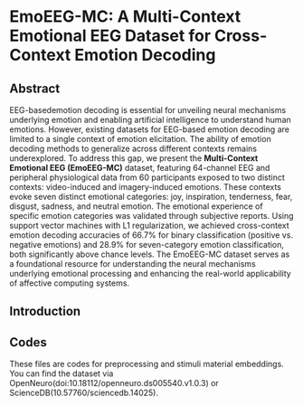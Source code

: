 # EmoEEG-MC: A Multi-Context Emotional EEG Dataset for Cross-Context Emotion Decoding

## Abstract

EEG-basedemotion decoding is essential for unveiling neural mechanisms underlying emotion and enabling artificial intelligence to understand human emotions. However, existing datasets for EEG-based emotion decoding are limited to a single context of emotion elicitation. The ability of emotion decoding methods to generalize across different contexts remains underexplored. To address this gap, we present the **Multi-Context Emotional EEG (EmoEEG-MC)** dataset, featuring 64-channel EEG and peripheral physiological data from 60 participants exposed to two distinct contexts: video-induced and imagery-induced emotions. These contexts evoke seven distinct emotional categories: joy, inspiration, tenderness, fear, disgust, sadness, and neutral emotion. The emotional experience of specific emotion categories was validated through subjective reports. Using support vector machines with L1 regularization, we achieved cross-context emotion decoding accuracies of 66.7% for binary classification (positive vs. negative emotions) and 28.9% for seven-category emotion classification, both significantly above chance levels. The EmoEEG-MC dataset serves as a foundational resource for understanding the neural mechanisms underlying emotional processing and enhancing the real-world applicability of affective computing systems.

## Introduction



## Codes
These files are codes for preprocessing and stimuli material embeddings. You can find the dataset via OpenNeuro(doi:10.18112/openneuro.ds005540.v1.0.3) or ScienceDB(10.57760/sciencedb.14025).

